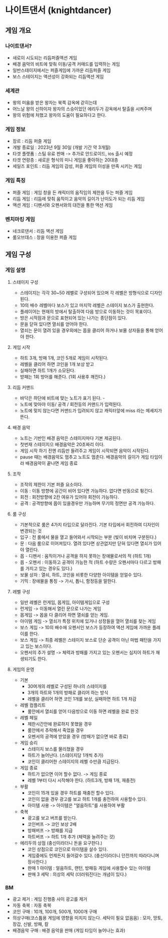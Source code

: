 # 나이트댄서 (knightdancer)
## 게임 개요
### 나이트댄서?
- 새로이 시도되는 리듬퍼즐액션 게임
- 배경 음악의 비트에 맞춰 이동/공격 커매드를 입력하는 게임  
- 일반스테이지에서는 퍼즐게임에 가까운 리듬퍼즐 게임 
- 보스 스테이지는 액션성이 강화되는 리듬액션 게임 

### 세계관
- 왕의 미움을 받은 왕자는 북쪽 감옥에 갇히는데 
- 어느날 왕의 신하이자 왕자의 스승이었던 에리두가 감옥에서 탈출을 시켜주며
- 왕의 위험에 처했고 왕자의 도움이 필요하다고 한다. 

### 게임 정보 
  - 장르 : 리듬 퍼즐 게임
  - 개발 종료일 : 2023년 9월 30일 (개발 기간 약 3개월)  
  - 타겟 플랫폼 : 스팀 유료 판매 -> 추가로 안드로이드, ios 출시 예정
  - 타겟 연령층 : 새로운 형식의 미니 게임을 좋아하는 20대층
  - 세일즈 포인트 : 리듬 게임의 감성, 퍼즐 게임의 이성을 만족 시키는 게임 

### 게임 특징
  - 퍼즐 게임 : 게임 창을 든 캐릭터의 움직임의 제한을 두는 퍼즐 게임
  - 리듬 게임 : 리듬에 맞춰 움직이고 음악의 길이가 난이도가 되는 리듬 게임
  - 액션 게임 : 디펜서와 오펜서와의 대전을 통한 액션 게임

### 벤치마킹 게임
  - 네크로댄서 : 리듬 액션 게임
  - 룸오브데스 : 창을 이용한 퍼즐 게임

## 게임 구성
### 게임 설명
1) 스테이지 구성
    - 스테이지는 각각 30~50 레벨로 구성되어 있으며 각 레벨은 방형식으로 디자인 된다.
    - 10의 배수 레벨마다 보스가 있고 마지막 레벨은 스테이지 보스가 출현한다.
    - 플레이어는 현재의 방에서 탈출하여 다음 방으로 이동하는 것이 목표이다.
    - 방은 시작점과 문으로 표현되어 있는 나가는 종단점이 있다.
    - 문을 닫혀 있다면 열쇠를 얻어야 한다.
    - 열쇠는 문이 열려 있을 경우외에는 몹을 클리어 하거나 보물 상자들을 통해 얻어야 한다.
    
2) 게임 시작
    - 하트 3개, 방패 1개, 코인 5개로 게임이 시작된다.
    - 레벨을 클리어 하면 코인을 1개 보상 받고
    - 실패하면 하트 1개가 소모된다.
    - 방패는 1회 방어를 해준다. (1회 사용후 깨진다.)

3) 리듬 커맨드
    - 바닥은  하단에 비트에 맞는 노트가 표기 된다.    - 
    - 노트에 맞아야 이동/ 공격 / 회전등의 커맨드가 입력된다.  
    - 노트에 맞지 않는다면 커맨드가 입려되지 않고 캐릭터앞에 miss 라는 메세지가 뜬다.      

4) 배경 음악
    - 노트는 기반인 배경 음악은 스테이지마다 기본 제공된다.
    - 첫번재 스테이지으 배경음악은 20초짜리 이다.
    - 게임 시작 하기 전엔 리듬만 들려주고 게임이 시작되면 음악이 시작된다.
    - pause 때는 배경음악도 멈추고 노트도 멈춘다.
      배경음악의 길이가 게임 타임이라 배경음악이 끝나면 게임 종료

5) 조작
    - 조작의 제한이 기본 퍼즐 요소이다.
    - 이동 : 이동 방향에 공간이 비어 있다면 가능하다. 없다면 반동으로 튕긴다.
    - 회전 : 회전방향에 2칸 여유가 있어야 회전이 가능하다. 
    - 공격 : 공격방향에 몹이 있을경우만 가능하며 무기의 정면만 공격 가능하다.

6) 룸 구성
    - 기본적으로 룸은 4가지 타입으로 달라진다. 기본 타입에서 회전하여 디자인이 변경되는 것
    - 입구 : 전 룸에서 물을 열고 들어와서 시작되는 부분 (빛이 비치며 구분된다.)
    - 문 : 다음 룸으로 이어져있다. 열려 있다면 상관없지만 닫혀 있다면 열쇠가 있어야 열린다.
    - 몹 - 디펜서 : 움직이거나 공격을 하지 못하는 장애물로서의 적 (하트 1개)
    - 몹 - 오펜서 : 이동하고 공격이 가능한 적 (하트 수량은 오펜서마다 다르고 방패를 가지고 있는 경우도 있다.)
    - 보물 상자 : 열쇠, 하트, 코인을 비롯한 다양한 아이템을 얻얼수 있다.
    - 기믹 : 장애물을 통칭 -> 가시, 톱니, 함정등을 말한다.

7) 레벨 구성
    - 일반 레벨은 런게임, 몹게임, 아이템게임으로 구성
    - 런게임 -> 이동해서 열린 문으로 나가는 게임
    - 몹게임 -> 몹을 다 클리어 하면 열쇠를 얻는 게임.
    - 아이템 게임 -> 열쇠가 특정 위치에 있거나 상장들을 열어 열쇠를 찾는 게임 
    - 보스 게임 -> 10의 배수에 오펜서인 보스가 등장하여 액션 게임에 가까운 플레이를 한다.
    - 보스 게임 -> 최종 레벨은 스테이지 보스로 단순 공격이 아닌 마법 패턴을 가지고 있는 보스이다.
    - 오펜서의 추가 설명 -> 체력과 방패를 가지고 있는 오펜서는 심지어 하트가 재생되기도 한다.

8) 게임의 운영
    - 기본
        - 30여개의 레벨로 구성된 하나의 스테이지를
        - 3개의 하트와 1개의 방패로 클리어 하는 방식
        - 레벨을 클리어 하면 코인 1개를 보상, 실패하면 하트 1개 차감  
    - 레벨 컴플리트
        - 룸안에서 열쇠를 얻어 다음방으로 이동 하면 레벨을 완료 한것          
    - 레벨 페일
        - 제한시간안에 완료하지 못했을 경우
        - 룸안에서 추락해서 죽었을 경우
        - 오펜서의 공격에 받았을 경우 (방패가 없으면 바로 종료)  
    - 게임 승리
        - 스테이지 보스를 물리쳤을 경우
        - 하트가 늘어난다. (스테이지당 1개씩 추가)
        - 코인이 클리어한 스테이지의 레벨 수만큼 지급된다. 
    - 게임 종료
        - 하트가 없으면 이어 할수 없다. -> 게임 종료
        - 레벨 1부터 다시 시작해야 한다. (하트3개, 방패 1개, 재충전)
    - 부활
        - 코인이 15개 있을  경우 하트를 재충전 할수 있다.
        - 코인이 없을 경우 광고를 보고 하트 1개를 충전하여 사용할수 있다. 
        - 아이템 사용 -> 아이템은 "얼음하트"를 사용하여 부활
    - 축복
        - 광고를 보고 버프를 받는다.
        - 코인버프 -> 코인 보상 2배
        - 방패버프 -> 방패를 지급
        - 하트버프 -> 하트 1개 추가 (체력을 늘려주는 것)
     - 에리두의 상점 (충신이라더니 돈을 요구한다.)
        - 코인 상점으로 코인으로 아이템을 살수 있다.
        - 게임중에도 언제든지 들어갈수 있다. (충신이라더니 던전까지 따라다니며 장사한다.)
        - 판매 1 아이템 : 얼음하트, 랜턴, 방패등 게임에 사용할수 있는 아이템
        - 판매 3 세탁 : 의상의 세탁 (더러워진다는 개념이 있다.)
### BM
- 광고 제거 : 게임 진행중 사이 광고를 제거
- 자동 축복 : 자동 축복 
- 코인 구매 : 10개, 100개, 500개, 1000개 구매 
- 의상구매(코스튬용 게임에 영향을 미치지 않는다. 세탁이 필요 없음음) : 모자, 망토, 장갑, 신발, 방패, 칼
- 배경음악 구매 : 배경 음악을 판매 (게임 타임이 늘어나는 효과)

